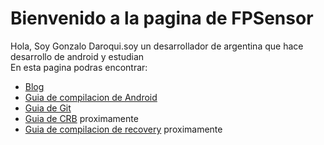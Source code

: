 # Bienvenido a la pagina de FPSensor    

Hola, Soy Gonzalo Daroqui.soy un desarrollador de argentina que hace desarrollo de android y estudian     
En esta pagina podras encontrar:    

- [Blog](../blog/index.md)    
- [Guia de compilacion de Android](build.md)    
- [Guia de Git](git.md)    
- [Guia de CRB](crb.md) proximamente    
- [Guia de compilacion de recovery](recovery.md) proximamente     
